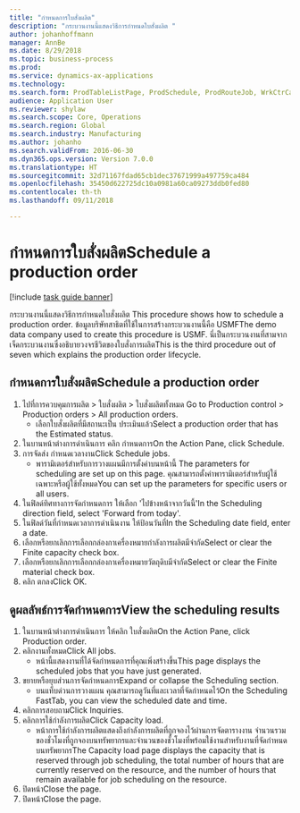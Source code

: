 ```yaml
--- 
title: "กำหนดการใบสั่งผลิต"
description: "กระบวนงานนี้แสดงวิธีการกำหนดใบสั่งผลิต "
author: johanhoffmann
manager: AnnBe
ms.date: 8/29/2018
ms.topic: business-process
ms.prod: 
ms.service: dynamics-ax-applications
ms.technology: 
ms.search.form: ProdTableListPage, ProdSchedule, ProdRouteJob, WrkCtrCapResSum
audience: Application User
ms.reviewer: shylaw
ms.search.scope: Core, Operations
ms.search.region: Global
ms.search.industry: Manufacturing
ms.author: johanho
ms.search.validFrom: 2016-06-30
ms.dyn365.ops.version: Version 7.0.0
ms.translationtype: HT
ms.sourcegitcommit: 32d71167fdad65cb1dec37671999a497759ca484
ms.openlocfilehash: 35450d622725dc10a0981a60ca09273ddb0fed80
ms.contentlocale: th-th
ms.lasthandoff: 09/11/2018

---
```

# <a name="schedule-a-production-order"></a><span data-ttu-id="c7a28-103">กำหนดการใบสั่งผลิต</span><span class="sxs-lookup"><span data-stu-id="c7a28-103">Schedule a production order</span></span>

[!include [task guide banner](../../includes/task-guide-banner.md)]

<span data-ttu-id="c7a28-104">กระบวนงานนี้แสดงวิธีการกำหนดใบสั่งผลิต </span><span class="sxs-lookup"><span data-stu-id="c7a28-104">This procedure shows how to schedule a production order.</span></span> <span data-ttu-id="c7a28-105">ข้อมูลบริษัทสาธิตที่ใช้ในการสร้างกระบวนงานนี้คือ USMF</span><span class="sxs-lookup"><span data-stu-id="c7a28-105">The demo data company used to create this procedure is USMF.</span></span> <span data-ttu-id="c7a28-106">นี่เป็นกระบวนงานที่สามจากเจ็ดกระบวนงานซึ่งอธิบายวงจรชีวิตของใบสั่งการผลิต</span><span class="sxs-lookup"><span data-stu-id="c7a28-106">This is the third procedure out of seven which explains the production order lifecycle.</span></span>


## <a name="schedule-a-production-order"></a><span data-ttu-id="c7a28-107">กำหนดการใบสั่งผลิต</span><span class="sxs-lookup"><span data-stu-id="c7a28-107">Schedule a production order</span></span>
1. <span data-ttu-id="c7a28-108">ไปที่การควบคุมการผลิต > ใบสั่งผลิต > ใบสั่งผลิตทั้งหมด </span><span class="sxs-lookup"><span data-stu-id="c7a28-108">Go to Production control > Production orders > All production orders.</span></span>
    * <span data-ttu-id="c7a28-109">เลือกใบสั่งผลิตที่มีสถานะเป็น ประเมินแล้ว</span><span class="sxs-lookup"><span data-stu-id="c7a28-109">Select a production order that has the Estimated status.</span></span>  
2. <span data-ttu-id="c7a28-110">ในบานหน้าต่างการดำเนินการ คลิก กำหนดการ</span><span class="sxs-lookup"><span data-stu-id="c7a28-110">On the Action Pane, click Schedule.</span></span>
3. <span data-ttu-id="c7a28-111">การจัดส่ง กำหนดเวลางาน</span><span class="sxs-lookup"><span data-stu-id="c7a28-111">Click Schedule jobs.</span></span>
    * <span data-ttu-id="c7a28-112">พารามิเตอร์สำหรับการวางแผนมีการตั้งค่าบนหน้านี้ </span><span class="sxs-lookup"><span data-stu-id="c7a28-112">The parameters for scheduling are set up on this page.</span></span> <span data-ttu-id="c7a28-113">คุณสามารถตั้งค่าพารามิเตอร์สำหรับผู้ใช้เฉพาะหรือผู้ใช้ทั้งหมด</span><span class="sxs-lookup"><span data-stu-id="c7a28-113">You can set up the parameters for specific users or all users.</span></span>  
4. <span data-ttu-id="c7a28-114">ในฟิลด์ทิศทางการจัดกำหนดการ ให้เลือก 'ไปข้างหน้าจากวันนี้'</span><span class="sxs-lookup"><span data-stu-id="c7a28-114">In the Scheduling direction field, select 'Forward from today'.</span></span>
5. <span data-ttu-id="c7a28-115">ในฟิลด์วันที่กำหนดเวลาการดำเนินงาน ให้ป้อนวันที่</span><span class="sxs-lookup"><span data-stu-id="c7a28-115">In the Scheduling date field, enter a date.</span></span>
6. <span data-ttu-id="c7a28-116">เลือกหรือยกเลิกการเลือกกล่องกาเครื่องหมายกำลังการผลิตมีจำกัด</span><span class="sxs-lookup"><span data-stu-id="c7a28-116">Select or clear the Finite capacity check box.</span></span>
7. <span data-ttu-id="c7a28-117">เลือกหรือยกเลิกการเลือกกล่องกาเครื่องหมายวัตถุดิบมีจำกัด</span><span class="sxs-lookup"><span data-stu-id="c7a28-117">Select or clear the Finite material check box.</span></span>
8. <span data-ttu-id="c7a28-118">คลิก ตกลง</span><span class="sxs-lookup"><span data-stu-id="c7a28-118">Click OK.</span></span>

## <a name="view-the-scheduling-results"></a><span data-ttu-id="c7a28-119">ดูผลลัพธ์การจัดกำหนดการ</span><span class="sxs-lookup"><span data-stu-id="c7a28-119">View the scheduling results</span></span>
1. <span data-ttu-id="c7a28-120">ในบานหน้าต่างการดำเนินการ ให้คลิก ใบสั่งผลิต</span><span class="sxs-lookup"><span data-stu-id="c7a28-120">On the Action Pane, click Production order.</span></span>
2. <span data-ttu-id="c7a28-121">คลิกงานทั้งหมด</span><span class="sxs-lookup"><span data-stu-id="c7a28-121">Click All jobs.</span></span>
    * <span data-ttu-id="c7a28-122">หน้านี้แสดงงานที่ได้จัดกำหนดการที่คุณเพิ่งสร้างขึ้น</span><span class="sxs-lookup"><span data-stu-id="c7a28-122">This page displays the scheduled jobs that you have just generated.</span></span>  
3. <span data-ttu-id="c7a28-123">ขยายหรือยุบส่วนการจัดกำหนดการ</span><span class="sxs-lookup"><span data-stu-id="c7a28-123">Expand or collapse the Scheduling section.</span></span>
    * <span data-ttu-id="c7a28-124">บนแท็บด่วนการวางแผน คุณสามารถดูวันที่และเวลาที่จัดกำหนดไว้</span><span class="sxs-lookup"><span data-stu-id="c7a28-124">On the Scheduling FastTab, you can view the scheduled date and time.</span></span>  
4. <span data-ttu-id="c7a28-125">คลิกการสอบถาม</span><span class="sxs-lookup"><span data-stu-id="c7a28-125">Click Inquiries.</span></span>
5. <span data-ttu-id="c7a28-126">คลิกการใช้กำลังการผลิต</span><span class="sxs-lookup"><span data-stu-id="c7a28-126">Click Capacity load.</span></span>
    * <span data-ttu-id="c7a28-127">หน้าการใช้กำลังการผลิตแสดงถึงกำลังการผลิตที่ถูกจองไว้ผ่านการจัดตารางงาน จำนวนรวมของชั่วโมงที่ถูกจองบนทรัพยากรและจำนวนของชั่วโมงที่พร้อมใช้งานสำหรับงานที่จัดกำหนดบนทรัพยากร</span><span class="sxs-lookup"><span data-stu-id="c7a28-127">The Capacity load page displays the capacity that is reserved through job scheduling, the total number of hours that are currently reserved on the resource, and the number of hours that remain available for job scheduling on the resource.</span></span>  
6. <span data-ttu-id="c7a28-128">ปิดหน้า</span><span class="sxs-lookup"><span data-stu-id="c7a28-128">Close the page.</span></span>
7. <span data-ttu-id="c7a28-129">ปิดหน้า</span><span class="sxs-lookup"><span data-stu-id="c7a28-129">Close the page.</span></span>


